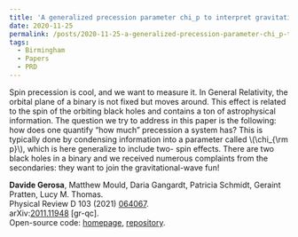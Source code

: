```yaml
---
title: 'A generalized precession parameter chi_p to interpret gravitational-wave data'
date: 2020-11-25
permalink: /posts/2020-11-25-a-generalized-precession-parameter-chi_p-to-interpret-gravitational-wave-data
tags:
  - Birmingham
  - Papers
  - PRD
---
```


Spin precession is cool, and we want to measure it. In General Relativity, the orbital plane of a binary is not fixed but moves around. This effect is related to the spin of the orbiting black holes and contains a ton of astrophysical information. The question we try to address in this paper is the following: how does one quantify “how much” precession a system has? This is typically done by condensing information into a parameter called \\(\chi_{\rm p}\\), which is here generalize to include two- spin effects. There are two black holes in a binary and we received numerous complaints from the secondaries: they want to join the gravitational-wave fun!

**Davide Gerosa**, Matthew Mould, Daria Gangardt, Patricia Schmidt, Geraint Pratten, Lucy M. Thomas.  
Physical Review D 103 (2021) [064067](<https://journals.aps.org/prd/abstract/10.1103/PhysRevD.103.064067>).  
arXiv:[2011.11948](<https://arxiv.org/abs/2011.11948>) [gr-qc].  
Open-source code: [homepage](<../../../../../index.html?p=3529>), [repository](<https://github.com/dgerosa/generalizedchip>).

